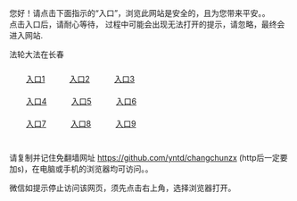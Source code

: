 您好！请点击下面指示的“入口”，浏览此网站是安全的，且为您带来平安。。 <br/>
点击入口后，请耐心等待， 过程中可能会出现无法打开的提示，请忽略，最终会进入网站. </br>

法轮大法在长春<br/>
<div style="padding:10px"><a style="margin:20px" target="_blank" href="https://d38eeajk0ppzec.cloudfront.net/2Qpsp?dhdlhux" id="ccLink1" rel="nofollow">入口1</a> <a target="_blank" style="margin:20px" href="https://d1w2he1wjugxjc.cloudfront.net/2Qpsp?ghwerkq" id="ccLink2" rel="nofollow">入口2</a> <a style="margin:20px" target="_blank" href="https://d3bxn2c8ohelut.cloudfront.net/2Qpsp?wttzeec" id="ccLink3" rel="nofollow">入口3</a></div>

<div style="padding:10px" ><a style="margin:20px" target="_blank" href="https://d38eeajk0ppzec.cloudfront.net/2Qpsp?dhdlhux" id="ccLink4" rel="nofollow">入口4</a> <a style="margin:20px" href="https://d1w2he1wjugxjc.cloudfront.net/2Qpsp?ghwerkq" target="_blank" id="ccLink5" rel="nofollow">入口5</a> <a style="margin:20px" href="https://d3bxn2c8ohelut.cloudfront.net/2Qpsp?wttzeec" target="_blank" id="ccLink6" rel="nofollow">入口6</a></div>

<div style="padding:10px"><a style="margin:20px" target="_blank" href="https://d38eeajk0ppzec.cloudfront.net/2Qpsp?dhdlhux" id="ccLink7" rel="nofollow">入口7</a> <a style="margin:20px" href="https://d1w2he1wjugxjc.cloudfront.net/2Qpsp?ghwerkq" target="_blank" id="ccLink8" rel="nofollow">入口8</a> <a style="margin:20px" target="_blank" href="https://d3bxn2c8ohelut.cloudfront.net/2Qpsp?wttzeec" id="ccLink9" rel="nofollow">入口9</a></div>

<br/>



请复制并记住免翻墙网址 https://github.com/yntd/changchunzx (http后一定要加s)，在电脑或手机的浏览器均可访问。。<br/>

微信如提示停止访问该网页，须先点击右上角，选择浏览器打开。
